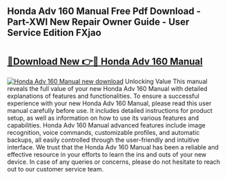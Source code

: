 ## Honda Adv 160 Manual Free Pdf Download - Part-XWl New Repair Owner Guide - User Service Edition FXjao

# <h2><a href="http://bc42306.oget.top/?id=Honda+Adv+160+Manual">🔗Download New 👉🔴 Honda Adv 160 Manual</a></h2>

[![Honda Adv 160 Manual new download](https://i.imgur.com/5g1atiW.png)](http://bc42306.oget.top/?id=Honda+Adv+160+Manual)
Unlocking Value This manual reveals the full value of your new Honda Adv 160 Manual with detailed explanations of features and functionalities. To ensure a successful experience with your new Honda Adv 160 Manual, please read this user manual carefully before use. It includes detailed instructions for product setup, as well as information on how to use its various features and capabilities. Honda Adv 160 Manual advanced features include image recognition, voice commands, customizable profiles, and automatic backups, all easily controlled through the user-friendly and intuitive interface. We trust that the Honda Adv 160 Manual has been a reliable and effective resource in your efforts to learn the ins and outs of your new device. In case of any queries or concerns, please do not hesitate to reach out to our customer service team.
